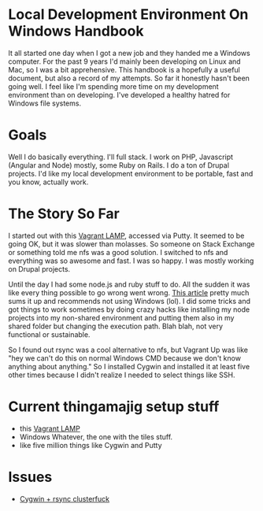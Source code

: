 # Local Development Environment On Windows Handbook
It all started one day when I got a new job and they handed me a Windows computer. For the past 9 years I'd mainly been developing on Linux and Mac, so I was a bit apprehensive. This handbook is a hopefully a useful document, but also a record of my attempts. So far it honestly hasn't been going well. I feel like I'm spending more time on my development environment than on developing. I've developed a healthy hatred for Windows file systems. 

# Goals
Well I do basically everything. I'll full stack. I work on PHP, Javascript (Angular and Node) mostly, some Ruby on Rails. I do a ton of Drupal projects. I'd like my local development environment to be portable, fast and you know, actually work.

# The Story So Far
I started out with this [Vagrant LAMP](https://github.com/r8/vagrant-lamp), accessed via Putty. It seemed to be going OK, but it was slower than molasses. So someone on Stack Exchange or something told me nfs was a good solution. I switched to nfs and everything was so awesome and fast. I was so happy. I was mostly working on Drupal projects.

Until the day I had some node.js and ruby stuff to do. All the sudden it was like every thing possible to go wrong went wrong. [This article](http://perrymitchell.net/article/npm-symlinks-through-vagrant-windows/) pretty much sums it up and recommends not using Windows (lol). I did some tricks and got things to work sometimes by doing crazy hacks like installing my node projects into my non-shared environment and putting them also in my shared folder but changing the execution path.  Blah blah, not very functional or sustainable. 

So I found out rsync was a cool alternative to nfs, but Vagrant Up was like "hey we can't do this on normal Windows CMD because we don't know anything about anything." So I installed Cygwin and installed it at least five other times because I didn't realize I needed to select things like SSH. 

# Current thingamajig setup stuff

* this [Vagrant LAMP](https://github.com/r8/vagrant-lamp)
* Windows Whatever, the one with the tiles stuff. 
* like five million things like Cygwin and Putty

# Issues
* [Cygwin + rsync clusterfuck](https://github.com/mitchellh/vagrant/issues/4073)
